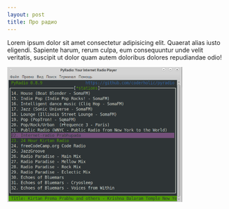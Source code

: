 ```yaml
---
layout: post
title: Про радио
---
```


Lorem ipsum dolor sit amet consectetur adipisicing elit. Quaerat alias iusto eligendi. Sapiente harum, rerum culpa, eum consequuntur unde velit veritatis, suscipit ut dolor quam autem doloribus dolores repudiandae odio!

<img src="../images/foss_radio.png" width="80%" />
